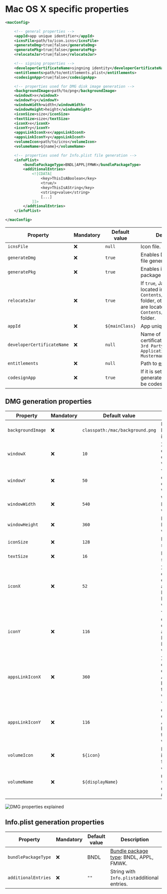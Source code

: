 # Mac OS X specific properties

```xml
<macConfig>

    <!-- general properties -->
    <appId>app unique identifier</appId>
    <icnsFile>path/to/icon.icns</icnsFile>
    <generateDmg>true|false</generateDmg>
    <generatePkg>true|false</generatePkg>
    <relocateJar>true|false</relocateJar>

    <!-- signing properties -->
    <developerCertificateName>singning identity</developerCertificateName>
    <entitlements>path/to/entitlements.plist</entitlements>
    <codesignApp>true|false</codesignApp>

    <!-- properties used for DMG disk image generation -->
    <backgroundImage>path/to/png</backgroundImage>
    <windowX>x</windowX>
    <windowY>y</windowY>
    <windowWidth>width</windowWidth>
    <windowHeight>height</windowHeight>
    <iconSize>size</iconSize>
    <textSize>size</textSize>
    <iconX>x</iconX>
    <iconY>y</iconY>
    <appsLinkIconX>x</appsLinkIconX>
    <appsLinkIconY>y</appsLinkIconY>
    <volumeIcon>path/to/icns</volumeIcon>
    <volumeName>${name}</volumeName>

    <!-- properties used for Info.plist file generation -->
    <infoPlist>
        <bundlePackageType>BNDL|APPL|FMWK</bundlePackageType>
        <additionalEntries>
            <![CDATA[
                <key>ThisIsABoolean</key>
                <true/>
                <key>ThisIsAString</key>
                <string>value</string>
                [...]
            ]]>
        </addtionalEntries>
    </infoPlist>

</macConfig>
```

| Property       | Mandatory | Default value  | Description                                                                                                                      |
| -------------- | --------- | -------------- |----------------------------------------------------------------------------------------------------------------------------------|
| `icnsFile`     | :x:       | `null`         | Icon file.                                                                                                                       |
| `generateDmg`  | :x:       | `true`         | Enables DMG disk image file generation.                                                                                          |
| `generatePkg`  | :x:       | `true`         | Enables installation package generation.                                                                                         |
| `relocateJar`  | :x:       | `true`         | If `true`, Jar files are located in `Contents/Resources/Java` folder, otherwise they are located in `Contents/Resources` folder. |
| `appId`        | :x:       | `${mainClass}` | App unique identifier.                                                                                                           |
| `developerCertificateName`  | :x:       | `null`         | Name of the signing certificate. For example: `3rd Party Mac Developer Application: Max Musterman (6W37Y3F4CM)`                  |
| `entitlements` | :x:       | `null`         | Path to [entitlements](https://developer.apple.com/documentation/bundleresources/entitlements) file.                             |
| `codesignApp`  | :x:       | `true`         | If it is set to `false`, generated app will not be codesigned.                                                                   |

## DMG generation properties

| Property          | Mandatory | Default value                   | Description                                                |
| ----------------- | --------- | ------------------------------- | ---------------------------------------------------------- |
| `backgroundImage` | :x:       | `classpath:/mac/background.png` | DMG background  image.                                     |
| `windowX`         | :x:       | `10`                            | X coordinate of DMG window.                                |
| `windowY`         | :x:       | `50`                            | Y coordinate of DMG window.                                |
| `windowWidth`     | :x:       | `540`                           | Width of DMG window.                                       |
| `windowHeight`    | :x:       | `360`                           | Height of DMG window.                                      |
| `iconSize`        | :x:       | `128`                           | DMG icons size.                                            |
| `textSize`        | :x:       | `16`                            | DMG text size.                                             |
| `iconX`           | :x:       | `52`                            | X coordinate of bundled app icon. Relative to DMG window.  |
| `iconY`           | :x:       | `116`                           | Y coordinate of bundled app icon. Relative to DMG window.  |
| `appsLinkIconX`   | :x:       | `360`                           | X coordinate of Applications link. Relative to DMG window. |
| `appsLinkIconY`   | :x:       | `116`                           | Y coordinate of Applications link. Relative to DMG window. |
| `volumeIcon`      | :x:       | `${icon}`                       | Bundled app icon in ICNS format.                           |
| `volumeName`      | :x:       | `${displayName}`                | Volume name *(:warning: whitespaces are removed)*.         |

![DMG properties explained](dmg-properties-explained.png)

## Info.plist generation properties

| Property            | Mandatory | Default value | Description                                                                                                                                       |
| ------------------- | --------- | ------------- | ------------------------------------------------------------------------------------------------------------------------------------------------- |
| `bundlePackageType` | :x:       | BNDL          | [Bundle package type](https://developer.apple.com/documentation/bundleresources/information_property_list/cfbundlepackagetype): BNDL, APPL, FMWK. |
| `additionalEntries` | :x:       | `""`          | String with `Info.plist`additional entries.                                                                                                       |
